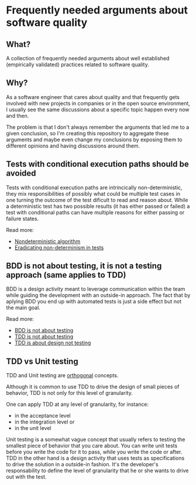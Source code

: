 # Frequently needed arguments about software quality

## What?

A collection of frequently needed arguments about well established (empirically validated) practices related to software quality.

## Why?

As a software engineer that cares about quality and that frequently gets involved with new projects in companies or in the open source environment, I usually see the same discussions about a specific topic happen every now and then. 

The problem is that I don't always remember the arguments that led me to a given conclusion, so I'm creating this repository to aggregate these arguments and maybe even change my conclusions by exposing them to different opinions and having discussions around them.

## Tests with conditional execution paths should be avoided

Tests with conditional execution paths are intrincically non-deterministic, they mix responsibilities of possibly what could be multiple test cases in one turning the outcome of the test dificult to read and reason about. While a deterministic test has two possible results (it has either passed or failed) a test with conditional paths can have multiple reasons for either passing or failure states. 

Read more:
- [Nondeterministic algorithm](https://en.wikipedia.org/wiki/Nondeterministic_algorithm)
- [Eradicating non-determinism in tests](https://martinfowler.com/articles/nonDeterminism.html)

## BDD is not about testing, it is not a testing approach (same applies to TDD)

BDD is a design activity meant to leverage communication within the team while guiding the development with an outside-in approach. The fact that by aplying BDD you end up with automated tests is just a side effect but not the main goal.

Read more:
- [BDD is not about testing](https://speakerdeck.com/tastapod/bdd-is-not-about-testing)
- [TDD is not about testing](http://java.sys-con.com/node/37795)
- [TDD is about design not testing](http://www.drdobbs.com/tdd-is-about-design-not-testing/229218691)

## TDD vs Unit testing

TDD and Unit testing are [orthogonal](https://en.wikipedia.org/wiki/Orthogonality_(programming)) concepts.

Although it is common to use TDD to drive the design of small pieces of behavior, TDD is not only for this level of granularity. 

One can apply TDD at any level of granularity, for instance:
 - in the acceptance level 
 - in the integration level or 
 - in the unit level
 
Unit testing is a somewhat vague concept that usually refers to testing the smallest piece of behavior that you care about. You can write unit tests before you write the code for it to pass, while you write the code or after. TDD in the other hand is a design activity that uses tests as specifications to drive the solution in a outside-in fashion. It's the developer's responsability to define the level of granularity that he or she wants to drive out with the test.

